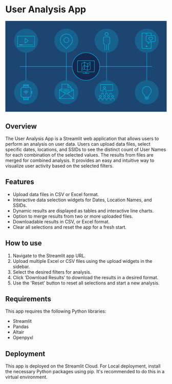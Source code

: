 # User Analysis App

![alt text](location-analytics.png)

## Overview

The User Analysis App is a Streamlit web application that allows users to perform an analysis on user data. Users can upload data files, select specific dates, locations, and SSIDs to see the distinct count of User Names for each combination of the selected values. The results from files are merged for combined analysis. It provides an easy and intuitive way to visualize user activity based on the selected filters.

## Features

- Upload data files in CSV or Excel format.
- Interactive data selection widgets for Dates, Location Names, and SSIDs.
- Dynamic results are displayed as tables and interactive line charts.
- Option to merge results from two or more uploaded files.
- Downloadable results in CSV, or Excel format.
- Clear all selections and reset the app for a fresh start.

## How to use

1. Navigate to the Streamlit app URL.
2. Upload multiple Excel or CSV files using the upload widgets in the sidebar.
3. Select the desired filters for analysis.
5. Click 'Download Results' to download the results in a desired format.
6. Use the 'Reset' button to reset all selections and start a new analysis.

## Requirements

This app requires the following Python libraries:

- Streamlit
- Pandas
- Altair
- Openpyxl

## Deployment

This app is deployed on the Streamlit Cloud. For Local deployment, install the necessary Python packages using pip. It's recommended to do this in a virtual environment.

